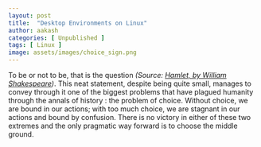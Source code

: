 ```yaml
---
layout: post
title:  "Desktop Environments on Linux"
author: aakash
categories: [ Unpublished ]
tags: [ Linux ]
image: assets/images/choice_sign.png
---
```


To be or not to be, that is the question *(Source: [Hamlet, by William Shakespeare](https://amzn.to/3iiipFi))*. This neat statement, despite being quite small, manages to convey through it one of the biggest problems that have plagued humanity through the annals of history : the problem of choice. Without choice, we are bound in our actions; with too much choice, we are stagnant in our actions and bound by confusion. There is no victory in either of these two extremes and the only pragmatic way forward is to choose the middle ground.
